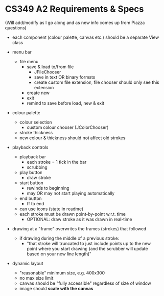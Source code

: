 # CS349 A2 Requirements & Specs

(Will add/modify as I go along and as new info comes up from Piazza questions)

- each component (colour palette, canvas etc.) should be a separate View class

- menu bar
    - file menu
        - save & load to/from file
            - JFileChooser
            - save in text OR binary formats
            - create custom file extension, file chooser should only see this extension
        - create new
        - exit
        - remind to save before load, new & exit

- colour palette
    - colour selection
        - custom colour chooser (JColorChooser)
    - stroke thickness
    - new colour & thickness should not affect old strokes

- playback controls
    - playback bar
        - each stroke = 1 tick in the bar
        - scrubbing
    - play button
        - draw stroke
    - start button
        - rewinds to beginning
        - may OR may not start playing automatically
    - end button
        - ff to end
    - can use icons (state in readme)
    - each stroke must be drawn point-by-point w.r.t. time
        - OPTIONAL: draw stroke as it was drawn in real-time

- drawing at a "frame" overwrites the frames (strokes) that followed
    - if drawing during the middle of a previous stroke:
        - "that stroke will truncated to just include points up to the new point where you start drawing (and the scrubber will update based on your new line length)"

- dynamic layout
    - "reasonable" minimum size, e.g. 400x300
    - no max size limit
    - canvas should be "fully accessible" regardless of size of window
    - image should **scale with the canvas**
